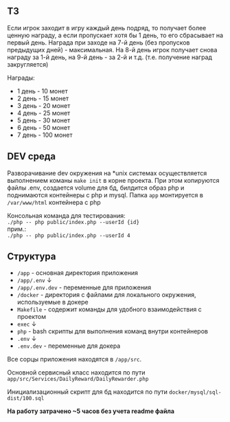 ## ТЗ

Если игрок заходит в игру каждый день подряд, то получает более ценную награду, а если пропускает хотя бы 1 день, то его сбрасывает на первый день.
Награда при заходе на 7-й день (без пропусков предыдущих дней) - максимальная. На 8-й день игрок получает снова награду за 1-й день, на 9-й день - за 2-й и т.д. (т.е. получение наград закругляется)

Награды:
- 1 день - 10 монет
- 2 день - 15 монет
- 3 день - 20 монет
- 4 день - 25 монет
- 5 день - 30 монет
- 6 день - 50 монет
- 7 день - 100 монет

## DEV среда
Разворачивание dev окружения на *unix системах осуществляется выполнением команы `make init` 
в корне проекта. При этом копируются файлы .env, создается volume для бд, билдится образ php 
и поднимаются контейнеры с php и mysql. Папка `app` монтируется в `/var/www/html` контейнера с php

Консольная команда для тестирования: <br>
`./php -- php public/index.php --userId {id}` <br>
прим.: <br>
`./php -- php public/index.php --userId 4`

## Cтруктура

* `/app` - основная директория приложения
* `/app/.env` ↓
* `/app/.env.dev` - переменные для приложения
* `/docker` - директория с файлами для локального окружения, используемые в докере
* `Makefile` - содержит команды для удобного взаимодействия с проектом
* `exec` ↓
* `php` - bash скрипты для выполнения команд внутри контейнеров
* `.env` ↓
* `.env.dev` - переменные для докера

Все сорцы приложения находятся в `/app/src`. 

Основной сервисный класс находится по пути `app/src/Services/DailyReward/DailyRewarder.php`

Инициализационный скрипт для бд находится по пути `docker/mysql/sql-dist/100.sql`


__На работу затрачено ~5 часов без учета readme файла__
